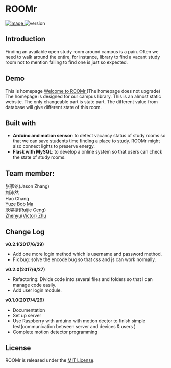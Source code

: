 # ROOMr

[ ![image](https://img.shields.io/badge/Demo-online-green.svg ) ](http://gengruijie.pythonanywhere.com)
![version](https://img.shields.io/badge/version-0.2.1-yellow.svg)

## Introduction
Finding an available open study room around campus is a pain. Often we need to walk around the entire, for instance, library to find a vacant study room not to mention failing to find one is just so expected.

## Demo
This is homepage [Welcome to ROOMr.](http://gengruijie.pythonanywhere.com)(The homepage does not upgrade) <br >
The homepage is designed for our campus library. This is an almost static website. The only changeable part is state part. The different value from database will give different state of this room.

## Built with
* **Arduino and motion sensor**: to detect vacancy status of study rooms so that we can save students time finding a place to study. ROOMr might also connect lights to preserve energy. 
* **Flask with MySQL**: to develop a online system so that users can check the state of study rooms.

## Team member:

张家铭(Jason Zhang)<br> 
刘沛然<br>
Hao Chang<br>
[Yuze Bob Ma](bobmayueze.github.io)<br>
耿睿捷(Ruijie Geng)<br>
[Zhenyu(Victor) Zhu](zhuzhuuu.com)<br>

## Change Log
**v0.2.1(2017/6/29)**
* Add one more login method which is username and password method.
* Fix bug: solve the encode bug so that css and js can work normally.

**v0.2.0(2017/6/27)**
* Refactoring: Divide code into several files and folders so that I can manage code easily.
* Add user login module.

**v0.1.0(2017/4/29)**
* Documentation
* Set up server
* Use Raspberry with arduino with motion dector to finish simple test(communication between server and devices & users )
* Complete motion detector programming


## License

ROOMr is released under the [MIT License](http://www.opensource.org/licenses/MIT).
